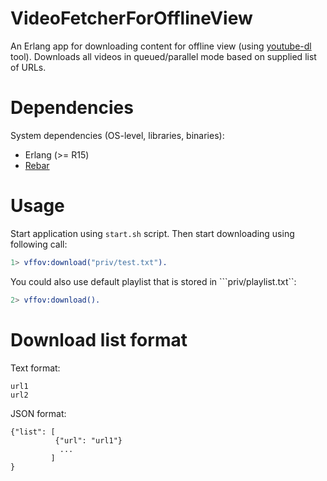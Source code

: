 VideoFetcherForOfflineView
=====

An Erlang app for downloading content for offline view (using [youtube-dl](https://github.com/rg3/youtube-dl) tool).
Downloads all videos in queued/parallel mode based on supplied list of URLs.

Dependencies
=====
System dependencies (OS-level, libraries, binaries):
* Erlang (>= R15)
* [Rebar][1]

Usage
=====
Start application using `start.sh` script. Then start downloading using
following call:

```erlang
1> vffov:download("priv/test.txt").
```

You could also use default playlist that is stored in ```priv/playlist.txt``:

```erlang
2> vffov:download().
```

Download list format
=====

Text format:
```
url1
url2
```

JSON format:
```
{"list": [
          {"url": "url1"}
           ...
         ]
}
```

[1]: https://github.com/rebar/rebar
